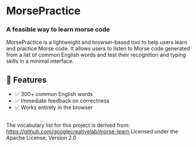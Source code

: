 # MorsePractice

### A feasible way to learn morse code
MorsePractice is a lightweight and browser-based tool to help users learn and practice Morse code. 
It allows users to listen to Morse code generated from a list of common English words and test their recognition and typing skills in a minimal interface.

## 🚀 Features

- ✅ 300+ common English words
- ✅ Immediate feedback on correctness
- ✅ Works entirely in the browser



## 
The vocabulary list for this project is derived from:
  https://github.com/googlecreativelab/morse-learn
  Licensed under the Apache License, Version 2.0
